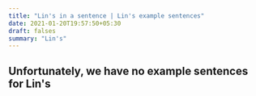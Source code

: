 ```yaml
---
title: "Lin's in a sentence | Lin's example sentences"
date: 2021-01-20T19:57:50+05:30
draft: falses
summary: "Lin's"
---
```

## Unfortunately, we have no example sentences for Lin's                 
